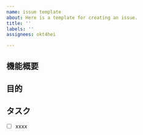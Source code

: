 ```yaml
---
name: issue template
about: Here is a template for creating an issue.
title: ''
labels: ''
assignees: okt4hei

---
```


## 機能概要


## 目的


## タスク
- [ ] xxxx
